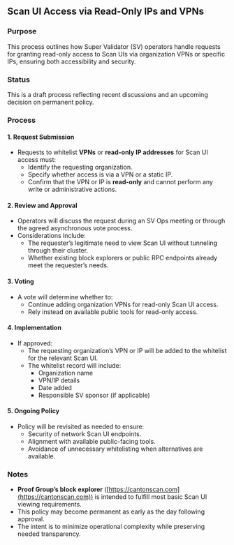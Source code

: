## Scan UI Access via Read-Only IPs and VPNs

### Purpose

This process outlines how Super Validator (SV) operators handle requests for granting read-only access to Scan UIs via organization VPNs or specific IPs, ensuring both accessibility and security.

### Status

This is a draft process reflecting recent discussions and an upcoming decision on permanent policy.

### Process

#### 1. Request Submission

- Requests to whitelist **VPNs** or **read-only IP addresses** for Scan UI access must:
  - Identify the requesting organization.
  - Specify whether access is via a VPN or a static IP.
  - Confirm that the VPN or IP is **read-only** and cannot perform any write or administrative actions.

#### 2. Review and Approval

- Operators will discuss the request during an SV Ops meeting or through the agreed asynchronous vote process.
- Considerations include:
  - The requester’s legitimate need to view Scan UI without tunneling through their cluster.
  - Whether existing block explorers or public RPC endpoints already meet the requester’s needs.

#### 3. Voting

- A vote will determine whether to:
  - Continue adding organization VPNs for read-only Scan UI access.
  - Rely instead on available public tools for read-only access.

#### 4. Implementation

- If approved:
  - The requesting organization’s VPN or IP will be added to the whitelist for the relevant Scan UI.
  - The whitelist record will include:
    - Organization name
    - VPN/IP details
    - Date added
    - Responsible SV sponsor (if applicable)

#### 5. Ongoing Policy

- Policy will be revisited as needed to ensure:
  - Security of network Scan UI endpoints.
  - Alignment with available public-facing tools.
  - Avoidance of unnecessary whitelisting when alternatives are available.

### Notes

- **Proof Group’s block explorer** ([https://cantonscan.com](https://cantonscan.com)) is intended to fulfill most basic Scan UI viewing requirements.
- This policy may become permanent as early as the day following approval.
- The intent is to minimize operational complexity while preserving needed transparency.